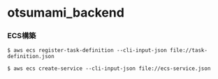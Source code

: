 # otsumami_backend

### ECS構築
```
$ aws ecs register-task-definition --cli-input-json file://task-definition.json

$ aws ecs create-service --cli-input-json file://ecs-service.json


```